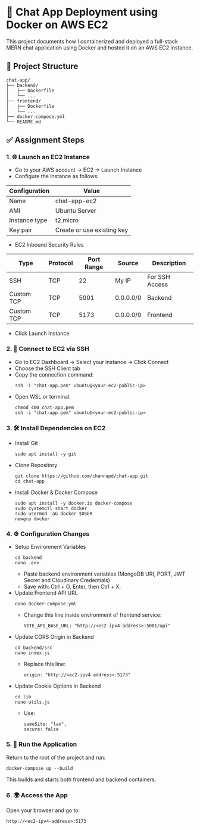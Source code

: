 # 🚀 Chat App Deployment using Docker on AWS EC2

This project documents how I containerized and deployed a full-stack MERN chat application using Docker and hosted it on an AWS EC2 instance.

## 📁 Project Structure
```
chat-app/  
├── backend/  
│   ├── Dockerfile  
│   └── ...  
├── frontend/  
│   ├── Dockerfile  
│   └── ...  
├── docker-compose.yml  
└── README.md  
```

## ✅ Assignment Steps

### 1. 🌐 Launch an EC2 Instance

  - Go to your AWS account → EC2 → Launch Instance
  - Configure the instance as follows:
    
  | Configuration |            Value            |
  | ------------- | --------------------------- |
  | Name          | chat-app-ec2                |
  | AMI           | Ubuntu Server               |
  | Instance type | t2.micro                    |
  | Key pair      | Create or use existing key  |

  - EC2 Inbound Security Rules

  | Type | Protocol | Port Range | Source |    Description   |
  | ---- | -------- | ---------- | ------ | ---------------- |
  | SSH  |   TCP    |     22     |  My IP |  For SSH Access  |
  | Custom TCP | TCP | 5001 | 0.0.0.0/0 | Backend  |
  | Custom TCP | TCP | 5173 | 0.0.0.0/0 | Frontend |

  - Click Launch Instance

### 2. 🔑 Connect to EC2 via SSH

  - Go to EC2 Dashboard → Select your instance → Click Connect
  - Choose the SSH Client tab
  - Copy the connection command:
    ```
    ssh -i "chat-app.pem" ubuntu@<your-ec2-public-ip>
    ```
  - Open WSL or terminal:
    ```
    chmod 400 chat-app.pem         
    ssh -i "chat-app.pem" ubuntu@<your-ec2-public-ip>
    ```

### 3. 🛠 Install Dependencies on EC2

  - Install Git
    ```
    sudo apt install -y git
    ```
  - Clone Repository
    ```
    git clone https://github.com/channapd/chat-app.git
    cd chat-app
    ```
  - Install Docker & Docker Compose
    ```
    sudo apt install -y docker.io docker-compose
    sudo systemctl start docker                  
    sudo usermod -aG docker $USER                
    newgrp docker
    ```                                

### 4. ⚙️ Configuration Changes

  - Setup Environment Variables
    ```
    cd backend
    nano .env
    ```
    - Paste backend environment variables (MongoDB URI, PORT, JWT Secret and Cloudinary Credentials)
    - Save with: Ctrl + O, Enter, then Ctrl + X.
  - Update Frontend API URL
    ```
    nano docker-compose.yml
    ```
    - Change this line inside environment of frontend service:
      ```
      VITE_API_BASE_URL: "http://<ec2-ipv4-address>:5001/api"
      ```
  - Update CORS Origin in Backend
    ```
    cd backend/src
    nano index.js
    ```
    - Replace this line:
      ```
      origin: "http://<ec2-ipv4 address>:5173"
      ```
  - Update Cookie Options in Backend
    ```
    cd lib
    nano utils.js
    ```
    - Use:
      ```
      sameSite: "lax",
      secure: false
      ```

### 5. 🐳 Run the Application

Return to the root of the project and run:
```
docker-compose up --build
```
This builds and starts both frontend and backend containers.

### 6. 🌍 Access the App

Open your browser and go to:
```
http://<ec2-ipv4-address>:5173
```



